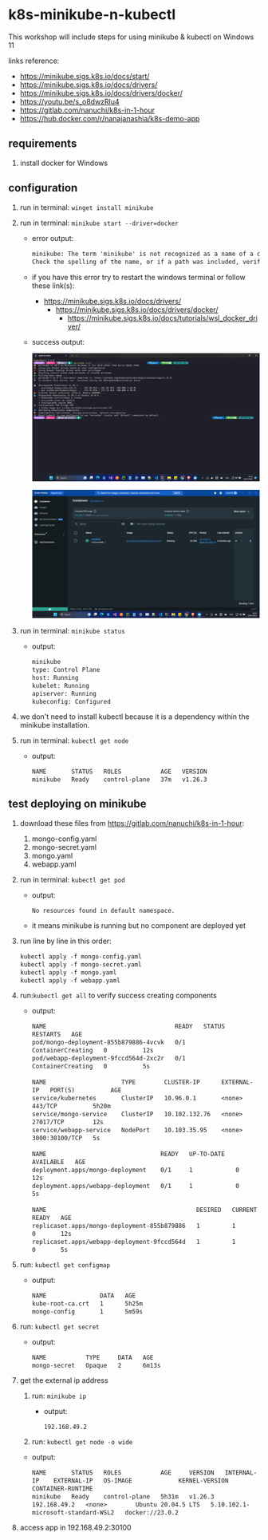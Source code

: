 # k8s-minikube-n-kubectl

This workshop will include steps for using minikube & kubectl on Windows 11

links reference:

- <https://minikube.sigs.k8s.io/docs/start/>
- <https://minikube.sigs.k8s.io/docs/drivers/>
- <https://minikube.sigs.k8s.io/docs/drivers/docker/>
- <https://youtu.be/s_o8dwzRlu4>
- <https://gitlab.com/nanuchi/k8s-in-1-hour>
- <https://hub.docker.com/r/nanajanashia/k8s-demo-app>

## requirements

1. install docker for Windows

## configuration

1. run in terminal: `winget install minikube`
1. run in terminal: `minikube start --driver=docker`
    - error output:

        ```txt
        minikube: The term 'minikube' is not recognized as a name of a cmdlet, function, script file, or executable program.
        Check the spelling of the name, or if a path was included, verify that the path is correct and try again.
        ```

    - if you have this error try to restart the windows terminal or follow these link(s):
        - <https://minikube.sigs.k8s.io/docs/drivers/>
            - <https://minikube.sigs.k8s.io/docs/drivers/docker/>
                - <https://minikube.sigs.k8s.io/docs/tutorials/wsl_docker_driver/>
    - success output:

        ![Image01](<https://github.com/moisesjurad0/k8s-minikube-n-kubectl/raw/main/images/Screenshot 2023-07-19 211348.png>)

        ![Image02](<https://github.com/moisesjurad0/k8s-minikube-n-kubectl/raw/main/images/Screenshot 2023-07-19 205259.png>)

1. run in terminal: `minikube status`
    - output:

        ```shell
        minikube
        type: Control Plane
        host: Running
        kubelet: Running
        apiserver: Running
        kubeconfig: Configured
        ```

1. we don't need to install kubectl because it is a dependency within the minikube installation.
1. run in terminal: `kubectl get node`
    - output:

        ```shell
        NAME       STATUS   ROLES           AGE   VERSION
        minikube   Ready    control-plane   37m   v1.26.3
        ```

## test deploying on minikube

1. download these files from <https://gitlab.com/nanuchi/k8s-in-1-hour>:
    1. mongo-config.yaml
    1. mongo-secret.yaml
    1. mongo.yaml
    1. webapp.yaml
1. run in terminal: `kubectl get pod`
    - output:

        ```shell
        No resources found in default namespace.
        ```

    - it means minikube is running but no component are deployed yet
1. run line by line in this order:

     ```shell
    kubectl apply -f mongo-config.yaml
    kubectl apply -f mongo-secret.yaml
    kubectl apply -f mongo.yaml
    kubectl apply -f webapp.yaml
    ```

1. run:`kubectl get all` to verify success creating components
    - output:

        ```shell
        NAME                                    READY   STATUS              RESTARTS   AGE
        pod/mongo-deployment-855b879886-4vcvk   0/1     ContainerCreating   0          12s
        pod/webapp-deployment-9fccd564d-2xc2r   0/1     ContainerCreating   0          5s

        NAME                     TYPE        CLUSTER-IP      EXTERNAL-IP   PORT(S)          AGE
        service/kubernetes       ClusterIP   10.96.0.1       <none>        443/TCP          5h20m
        service/mongo-service    ClusterIP   10.102.132.76   <none>        27017/TCP        12s
        service/webapp-service   NodePort    10.103.35.95    <none>        3000:30100/TCP   5s

        NAME                                READY   UP-TO-DATE   AVAILABLE   AGE
        deployment.apps/mongo-deployment    0/1     1            0           12s
        deployment.apps/webapp-deployment   0/1     1            0           5s

        NAME                                          DESIRED   CURRENT   READY   AGE
        replicaset.apps/mongo-deployment-855b879886   1         1         0       12s
        replicaset.apps/webapp-deployment-9fccd564d   1         1         0       5s
        ```

1. run: `kubectl get configmap`
    - output:

        ```shell
        NAME               DATA   AGE
        kube-root-ca.crt   1      5h25m
        mongo-config       1      5m59s
        ```

1. run: `kubectl get secret`

    - output:

        ```shell
        NAME           TYPE     DATA   AGE
        mongo-secret   Opaque   2      6m13s
        ```

1. get the external ip address
    1. run: `minikube ip`
        - output:

            ```shell
            192.168.49.2
            ```

    1. run: `kubectl get node -o wide`
    - output:

        ```shell
        NAME       STATUS   ROLES           AGE     VERSION   INTERNAL-IP    EXTERNAL-IP   OS-IMAGE             KERNEL-VERSION                       CONTAINER-RUNTIME
        minikube   Ready    control-plane   5h31m   v1.26.3   192.168.49.2   <none>        Ubuntu 20.04.5 LTS   5.10.102.1-microsoft-standard-WSL2   docker://23.0.2
        ```

1. access app in 192.168.49.2:30100
